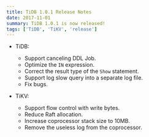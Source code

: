```yaml
---
title: TiDB 1.0.1 Release Notes
date: 2017-11-01
summary: TiDB 1.0.1 is now released! 
tags: ['TiDB', 'TiKV', 'release']
---
```


+ TiDB:

  - Support canceling DDL Job.
  - Optimize the `IN` expression.
  - Correct the result type of the `Show` statement.
  - Support log slow query into a separate log file.
  - Fix bugs.

+ TiKV:

  - Support flow control with write bytes.
  - Reduce Raft allocation.
  - Increase coprocessor stack size to 10MB.
  - Remove the useless log from the coprocessor.
